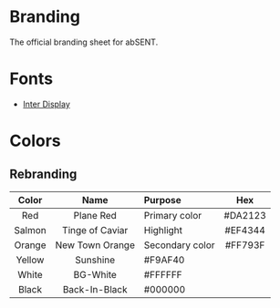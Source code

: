 # Branding
The official branding sheet for abSENT.

# Fonts
- [Inter Display](https://github.com/rsms/inter/releases/tag/display-beta-1)

# Colors

## Rebranding

| Color | Name | Purpose | Hex |
|:-----:|:----:|:--------|:---:|
| Red | Plane Red | Primary color | #DA2123 |
| Salmon | Tinge of Caviar  | Highlight | #EF4344 |
| Orange | New Town Orange | Secondary color | #FF793F |
| Yellow | Sunshine | #F9AF40 |
| White | BG-White | #FFFFFF |
| Black | Back-In-Black | #000000 |